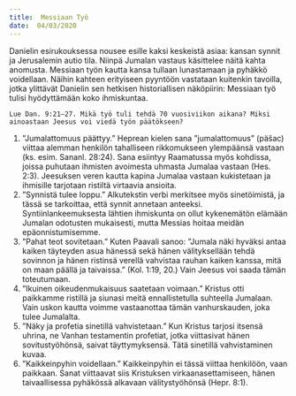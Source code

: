 ```yaml
---
title:  Messiaan Työ
date:  04/03/2020
---
```


Danielin esirukouksessa nousee esille kaksi keskeistä asiaa: kansan synnit ja Jerusalemin autio tila. Niinpä Jumalan vastaus käsittelee näitä kahta anomusta. Messiaan työn kautta kansa tullaan lunastamaan ja pyhäkkö voidellaan. Näihin kahteen erityiseen pyyntöön vastataan kuitenkin tavoilla, jotka ylittävät Danielin sen hetkisen historiallisen näköpiirin: Messiaan työ tulisi hyödyttämään koko ihmiskuntaa.

`Lue Dan. 9:21–27. Mikä työ tuli tehdä 70 vuosiviikon aikana? Miksi ainoastaan Jeesus voi viedä työn päätökseen?`

1. ”Jumalattomuus päättyy.” Heprean kielen sana ”jumalattomuus” (päšac) viittaa alemman henkilön tahalliseen rikkomukseen ylempäänsä vastaan (ks. esim. Sananl. 28:24). Sana esiintyy Raamatussa myös kohdissa, joissa puhutaan ihmisten avoimesta uhmasta Jumalaa vastaan (Hes. 2:3). Jeesuksen veren kautta kapina Jumalaa vastaan kukistetaan ja ihmisille tarjotaan ristiltä virtaavia ansioita.
2. ”Synnistä tulee loppu.” Alkutekstin verbi merkitsee myös sinetöimistä, ja tässä se tarkoittaa, että synnit annetaan anteeksi. Syntiinlankeemuksesta lähtien ihmiskunta on ollut kykenemätön elämään Jumalan odotusten mukaisesti, mutta Messias hoitaa meidän epäonnistumisemme.
3. ”Pahat teot sovitetaan.” Kuten Paavali sanoo: ”Jumala näki hyväksi antaa kaiken täyteyden asua hänessä sekä hänen välityksellään tehdä sovinnon ja hänen ristinsä verellä vahvistaa rauhan kaiken kanssa, mitä on maan päällä ja taivaissa.” (Kol. 1:19, 20.) Vain Jeesus voi saada tämän toteutumaan.
4. ”Ikuinen oikeudenmukaisuus saatetaan voimaan.” Kristus otti paikkamme ristillä ja siunasi meitä ennallistetulla suhteella Jumalaan. Vain uskon kautta voimme vastaanottaa tämän vanhurskauden, joka tulee Jumalalta.
5. ”Näky ja profetia sinetillä vahvistetaan.” Kun Kristus tarjosi itsensä uhrina, ne Vanhan testamentin profetiat, jotka viittasivat hänen sovitustyöhönsä, saivat täyttymyksensä. Tätä sinetillä vahvistaminen kuvaa.
6. ”Kaikkeinpyhin voidellaan.” Kaikkeinpyhin ei tässä viittaa henkilöön, vaan paikkaan. Sanat viittaavat siis Kristuksen virkaanasettamiseen, hänen taivaallisessa pyhäkössä alkavaan välitystyöhönsä (Hepr. 8:1).